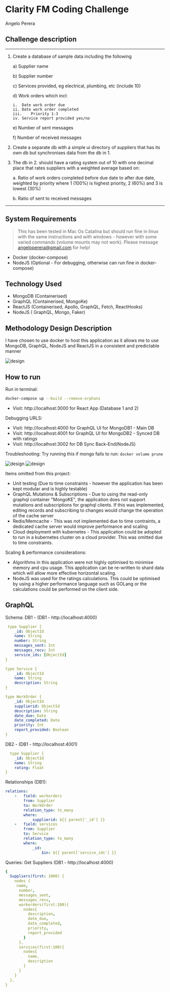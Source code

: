 # Clarity FM Coding Challenge
Angelo Perera

## Challenge description
---
1.	Create a database of sample data including the following

    a)	Supplier name

    b)	Supplier number

    c)	Services provided, eg electrical, plumbing, etc (include 10)
  
    d)	Work orders which incl:

        i.	Date work order due
        ii.	Date work order completed
        iii.	Priority 1-3
        iv.	Service report provided yes/no
    e)	Number of sent messages

    f) Number of received messages
  
2.	Create a separate db with a simple ui directory of suppliers that has its own db but synchronises data from the db in 1.

3.	The db in 2. should have a rating system out of 10 with one decimal place that rates suppliers with a weighted average based on:

    a.	Ratio of work orders completed before due date to after due date, weighted by priority where 1 (100%) is highest priority, 2 (60%) and 3 is lowest (30%)
    
    b.	Ratio of sent to received messages

---

## System Requirements
> This has been tested in Mac Os Catalina but should run fine in linux with the same instructions and with windows - however with some varied commands (volume mounts may not work). Please message angeloperera@gmail.com for help!
* Docker (docker-compose)
* NodeJS (Optional - For debugging, otherwise can run fine in docker-compose)


## Technology Used
* MongoDB (Containerised)
* GraphQL (Containerised, MongoKe)
* ReactJS (Containerised, Apollo, GraphQL, Fetch, ReactHooks)
* NodeJS ( GraphQL, Mongo, Faker)


## Methodology Design Description
I have chosen to use docker to host this application as it allows me to use MongoDB, GraphQL, NodeJS and ReactJS in a consistent and predictable manner

![design](ClarityDesign.png "Architectural Design")

## How to run
Run in terminal:
```bash
docker-compose up --build --remove-orphans
```

* Visit: http://localhost:3000 for React App (Database 1 and 2)

Debugging URLS:
* Visit: http://localhost:4000 for GraphQL UI for MongoDB1 - Main DB
* Visit: http://localhost:4001 for GraphQL UI for MongoDB2 - Synced DB with ratings
* Visit: http://localhost:3002 for DB Sync Back-End(NodeJS)

Troubleshooting:
Try running this if mongo fails to run:
`docker volume prune`

![design](db1.png "Database 1")
![design](db2.png "Database 2")

Items omitted from this project:
* Unit testing (Due to time constraints - however the application has been kept modular and is highly testable)
* GraphQL Mutations & Subscriptions - Due to using the read-only graphql container "MongoKE", the application does not support mutations and subscriptions for graphql clients. If this was implemented, editing records and subscribing to changes would change the operation of the cache server
* Redis/Memcache - This was not implemented due to time contraints, a dedicated cache server would improve performance and scaling
* Cloud deployment with kubernetes - This application could be adopted to run in a kubernetes cluster on a cloud provider. This was omitted due to time constraints.

Scaling & performance considerations:
* Algorithms in this application were not highly optimised to minimise memory and cpu usage. This application can be re-written to shard data which will allow more effective horizontal scaling.
* NodeJS was used for the ratings calculations. This could be optimised by using a higher performance language such as GOLang or the calculations could be performed on the client side.

## GraphQL
Schema:
DB1 -  (DB1 - http://localhost:4000)
```yml
 type Supplier {
    _id: ObjectId
    name: String
    number: String
    messages_sent: Int
    messages_recv: Int
    service_ids: [ObjectId]
}

type Service {
    _id: ObjectId
    name: String
    description: String
}

type WorkOrder {
    _id: ObjectId
    supplierid: ObjectId
    description: String
    date_due: Date
    date_completed: Date
    priority: Int
    report_provided: Boolean
}
```
DB2 -  (DB1 - http://localhost:4001)
```yml
  type Supplier {
    _id: ObjectId
    name: String
    rating: Float
}
```

Relationships (DB1):
```yml
relations:
    -   field: workorders
        from: Supplier
        to: WorkOrder
        relation_type: to_many
        where:
            supplierid: ${{ parent['_id'] }}
    -   field: services
        from: Supplier
        to: Service
        relation_type: to_many
        where:
            _id: 
                $in: ${{ parent['service_ids'] }}            
```

Queries:
Get Suppliers (DB1 - http://localhost:4000)
```yml
{
  Suppliers(first: 1000) {
    nodes {
     name,
      number,
      messages_sent,
      messages_recv,
      workorders(first:100){
        nodes{
          description,
          date_due,
          date_completed,
          priority,
          report_provided
        }
      },
      services(first:100){
        nodes{
          name,
          description
        }
      }
    }
  },
}
```